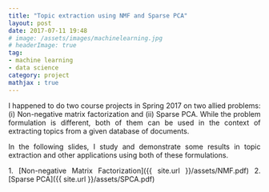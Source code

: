 ```yaml
---
title: "Topic extraction using NMF and Sparse PCA"
layout: post
date: 2017-07-11 19:48
# image: /assets/images/machinelearning.jpg
# headerImage: true
tag:
- machine learning
- data science
category: project
mathjax : true
---
```

<p style='text-align: justify;'>
I happened to do two course projects in Spring 2017 on two allied problems: (i) Non-negative matrix factorization and (ii) Sparse PCA. While the problem formulation is different, both of them can be used in the context of extracting topics from a given database of documents.</p>

<p style='text-align: justify;'>
In the following slides, I study and demonstrate some results in topic extraction and other applications using both of these formulations. </p>

<p style='text-align: justify;'>
1. [Non-negative Matrix Factorization]({{ site.url }}/assets/NMF.pdf)
2. [Sparse PCA]({{ site.url }}/assets/SPCA.pdf)
</p>
